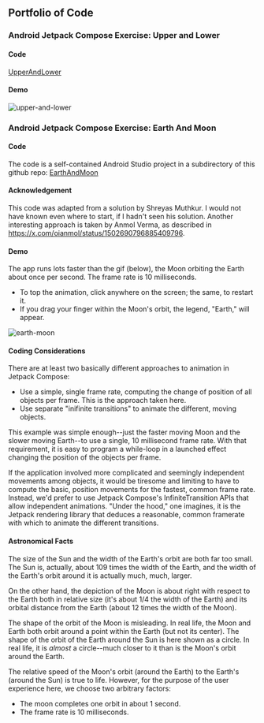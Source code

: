 ## Portfolio of Code

### Android Jetpack Compose Exercise: Upper and Lower

#### Code
[UpperAndLower](https://github.com/dgoldhirsch/portfolio/tree/master/UpperAndLower)

#### Demo
![upper-and-lower](https://github.com/user-attachments/assets/60445500-be9f-4601-8b82-e0a671d06471)

### Android Jetpack Compose Exercise: Earth And Moon

#### Code
The code is a self-contained Android Studio project in a subdirectory of this github repo:
[EarthAndMoon](https://github.com/dgoldhirsch/portfolio/tree/master/EarthAndMoon)

#### Acknowledgement
This code was adapted from a solution by Shreyas Muthkur.  I would not have known even where to start, if I hadn't seen his solution.
Another interesting approach is taken by Anmol Verma, as described in https://x.com/oianmol/status/1502690796885409796.

#### Demo

The app runs lots faster than the gif (below), the Moon orbiting the Earth about once per second.  The frame rate is 10 milliseconds.

* To top the animation, click anywhere on the screen;  the same, to restart it.
* If you drag your finger within the Moon's orbit, the legend, "Earth," will appear.

![earth-moon](https://github.com/user-attachments/assets/f0e7463c-b0d5-4e1d-b9e2-2118a43fb7e9)

#### Coding Considerations
There are at least two basically different approaches to animation in Jetpack Compose:

* Use a simple, single frame rate, computing the change of position of all objects per frame.  This is the approach taken here.
* Use separate "inifinite transitions" to animate the different, moving objects.

This example was simple enough--just the faster moving Moon and the slower moving Earth--to use a single, 10 millisecond frame rate.  With that requirement, it is easy to program a while-loop in a launched effect changing the position of the objects per frame.

If the application involved more complicated and seemingly independent movements among objects, it would be tiresome and limiting to have to compute the basic, position movements for the fastest, common frame rate.  Instead, we'd prefer to use Jetpack Compose's InfiniteTransition APIs that allow independent animations.  "Under the hood," one imagines, it is the Jetpack rendering library that deduces a reasonable, common framerate with which to animate the different transitions.

#### Astronomical Facts
The size of the Sun and the width of the Earth's orbit are both far too small.  The Sun is, actually, about 109 times the width of the Earth, and the width of the Earth's orbit around it is actually much, much, larger.

On the other hand, the depiction of the Moon is about right with respect to the Earth both in relative size (it's about 1/4 the width of the Earth) and its orbital distance from the Earth (about 12 times the width of the Moon).

The shape of the orbit of the Moon is misleading.  In real life, the Moon and Earth both orbit around a point within the Earth (but not its center).  The shape of the orbit of the Earth around the Sun is here shown as a circle.  In real life, it is _almost_ a circle--much closer to it than is the Moon's orbit around the Earth.

The relative speed of the Moon's orbit (around the Earth) to the Earth's (around the Sun) is true to life.  However, for the purpose of the user experience here, we choose two arbitrary factors:

* The moon completes one orbit in about 1 second.
* The frame rate is 10 milliseconds.
